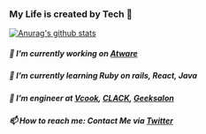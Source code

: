 ### My Life is created by Tech 👋

[![Anurag's github stats](https://github-readme-stats.vercel.app/api?username=kazuhitonakayama)](https://github.com/anuraghazra/github-readme-stats)
##### 🔭 I’m currently working on [Atware](https://www.atware.co.jp/)
##### 🌱 I’m currently learning Ruby on rails, React, Java
#####  👯 I’m engineer at [Vcook](https://vcook.jp/), [CLACK](https://clack.ne.jp/), [Geeksalon](https://geek-salon.com/)
#####  📫 How to reach me: Contact Me via [Twitter](https://twitter.com/facultyoflaw11)
